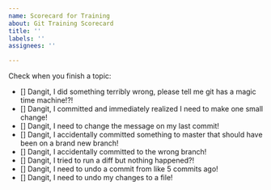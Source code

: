 ```yaml
---
name: Scorecard for Training
about: Git Training Scorecard
title: ''
labels: ''
assignees: ''

---
```


Check when you finish a topic:

- [] Dangit, I did something terribly wrong, please tell me git has a magic time machine!?!
- [] Dangit, I committed and immediately realized I need to make one small change!
- [] Dangit, I need to change the message on my last commit!
- [] Dangit, I accidentally committed something to master that should have been on a brand new branch!
- [] Dangit, I accidentally committed to the wrong branch!
- [] Dangit, I tried to run a diff but nothing happened?!
- [] Dangit, I need to undo a commit from like 5 commits ago!
- [] Dangit, I need to undo my changes to a file!
